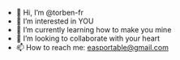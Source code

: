 - 👋 Hi, I’m @torben-fr
- 👀 I’m interested in YOU
- 🌱 I’m currently learning how to make you mine
- 💞️ I’m looking to collaborate with your heart
- 📫 How to reach me: easportable@gmail.com

<!---
torben-fr/torben-fr is a ✨ special ✨ repository because its `README.md` (this file) appears on your GitHub profile.
You can click the Preview link to take a look at your changes.
--->
